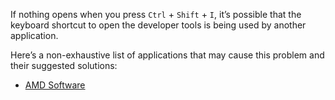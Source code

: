 If nothing opens when you press `Ctrl` + `Shift` + `I`, it’s possible that the keyboard shortcut to open the developer tools is being used by another application.

Here’s a non-exhaustive list of applications that may cause this problem and their suggested solutions:
- [AMD Software](https://github.com/Zagrios/bs-manager/wiki/AMD-Software-%E2%80%90-Nothing-opens-when-I-press-%60Ctrl%60%E2%80%90%60Shift%60%E2%80%90%60I%60)
